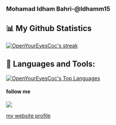### Mohamad Idham Bahri-@Idhamm15
<!-- Hi there 👋 -->


## 📊 My Github Statistics

<a href="https://github.com/Idhamm15">
<img alt="OpenYourEyesCoc's streak" src="https://github-readme-streak-stats.herokuapp.com/?user=OpenYourEyesCoc&show_icons=true&count_private=true&theme=react&hide_border=true&bg_color=0D1117"/>
</a>

<!-- <a href="https://github.com/OpenYourEyesCoc">
<img alt="OpenYourEyesCoc's Github Stats" src="https://github-readme-stats.vercel.app/api?username=OpenYourEyesCoc&show_icons=true&count_private=true&theme=react&hide_border=true&bg_color=0D1117" />
</a> -->

## 🚀 Languages and Tools:

<a href="https://github.com/OpenYourEyesCoc">
<img alt="OpenYourEyesCoc's Top Languages" src="https://github-readme-stats.vercel.app/api/top-langs/?username=OpenYourEyesCoc&langs_count=8&count_private=true&layout=compact&theme=react&hide_border=true&bg_color=0D1117" />
</a>


#### **follow me**

<p align = "center">

[<img src="https://img.shields.io/badge/instagram-%2312100E.svg?&style=for-the-badge&logo=instagram&logoColor=white&color=black" />](https://instagram.com/openyoureyes.ofc)

  [my website profile](https://OpenYourEyesCoc.github.io/mohamad.idham.bahri/)
</p>
